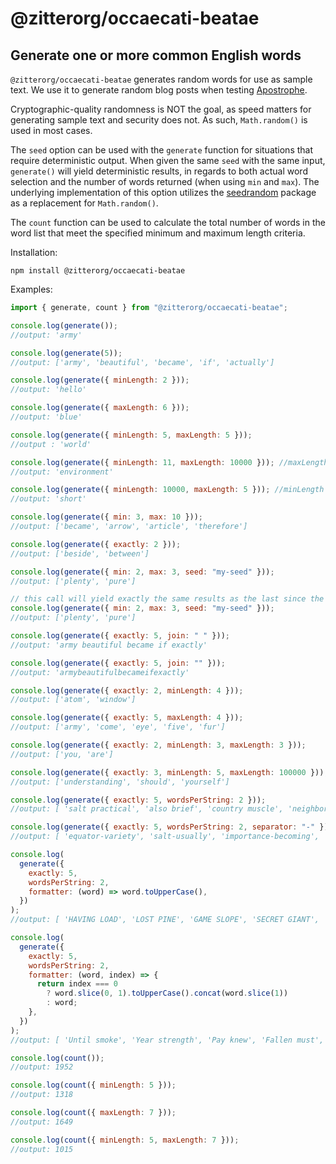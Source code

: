 # @zitterorg/occaecati-beatae

## Generate one or more common English words

`@zitterorg/occaecati-beatae` generates random words for use as sample text. We use it to generate random blog posts when testing [Apostrophe](http://apostrophecms.org).

Cryptographic-quality randomness is NOT the goal, as speed matters for generating sample text and security does not. As such, `Math.random()` is used in most cases.

The `seed` option can be used with the `generate` function for situations that require deterministic output. When given the same `seed` with the same input, `generate()` will yield deterministic results, in regards to both actual word selection and the number of words returned (when using `min` and `max`). The underlying implementation of this option utilizes the [seedrandom](https://www.npmjs.com/package/seedrandom) package as a replacement for `Math.random()`.

The `count` function can be used to calculate the total number of words in the word list that meet the specified minimum and maximum length criteria.

Installation:

    npm install @zitterorg/occaecati-beatae

Examples:

```js
import { generate, count } from "@zitterorg/occaecati-beatae";

console.log(generate());
//output: 'army'

console.log(generate(5));
//output: ['army', 'beautiful', 'became', 'if', 'actually']

console.log(generate({ minLength: 2 }));
//output: 'hello'

console.log(generate({ maxLength: 6 }));
//output: 'blue'

console.log(generate({ minLength: 5, maxLength: 5 }));
//output : 'world'

console.log(generate({ minLength: 11, maxLength: 10000 })); //maxLength limited to the longest possible word
//output: 'environment'

console.log(generate({ minLength: 10000, maxLength: 5 })); //minLength limited to the maxLength
//output: 'short'

console.log(generate({ min: 3, max: 10 }));
//output: ['became', 'arrow', 'article', 'therefore']

console.log(generate({ exactly: 2 }));
//output: ['beside', 'between']

console.log(generate({ min: 2, max: 3, seed: "my-seed" }));
//output: ['plenty', 'pure']

// this call will yield exactly the same results as the last since the same `seed` was used and the other inputs are identical
console.log(generate({ min: 2, max: 3, seed: "my-seed" }));
//output: ['plenty', 'pure']

console.log(generate({ exactly: 5, join: " " }));
//output: 'army beautiful became if exactly'

console.log(generate({ exactly: 5, join: "" }));
//output: 'armybeautifulbecameifexactly'

console.log(generate({ exactly: 2, minLength: 4 }));
//output: ['atom', 'window']

console.log(generate({ exactly: 5, maxLength: 4 }));
//output: ['army', 'come', 'eye', 'five', 'fur']

console.log(generate({ exactly: 2, minLength: 3, maxLength: 3 }));
//output: ['you, 'are']

console.log(generate({ exactly: 3, minLength: 5, maxLength: 100000 }));
//output: ['understanding', 'should', 'yourself']

console.log(generate({ exactly: 5, wordsPerString: 2 }));
//output: [ 'salt practical', 'also brief', 'country muscle', 'neighborhood beyond', 'grew pig' ]

console.log(generate({ exactly: 5, wordsPerString: 2, separator: "-" }));
//output: [ 'equator-variety', 'salt-usually', 'importance-becoming', 'stream-several', 'goes-fight' ]

console.log(
  generate({
    exactly: 5,
    wordsPerString: 2,
    formatter: (word) => word.toUpperCase(),
  })
);
//output: [ 'HAVING LOAD', 'LOST PINE', 'GAME SLOPE', 'SECRET GIANT', 'INDEED LOCATION' ]

console.log(
  generate({
    exactly: 5,
    wordsPerString: 2,
    formatter: (word, index) => {
      return index === 0
        ? word.slice(0, 1).toUpperCase().concat(word.slice(1))
        : word;
    },
  })
);
//output: [ 'Until smoke', 'Year strength', 'Pay knew', 'Fallen must', 'Chief arrow' ]

console.log(count());
//output: 1952

console.log(count({ minLength: 5 }));
//output: 1318 

console.log(count({ maxLength: 7 }));
//output: 1649

console.log(count({ minLength: 5, maxLength: 7 }));
//output: 1015

```